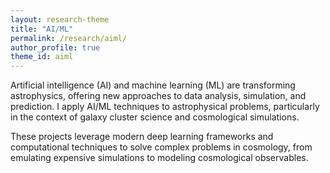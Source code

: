 ```yaml
---
layout: research-theme
title: "AI/ML"
permalink: /research/aiml/
author_profile: true
theme_id: aiml
---
```


Artificial intelligence (AI) and machine learning (ML) are transforming astrophysics, offering new approaches to data analysis, simulation, and prediction.
I apply AI/ML techniques to astrophysical problems, particularly in the context of galaxy cluster science and cosmological simulations.

These projects leverage modern deep learning frameworks and computational techniques to solve complex problems in cosmology, from emulating expensive simulations to modeling cosmological observables.
